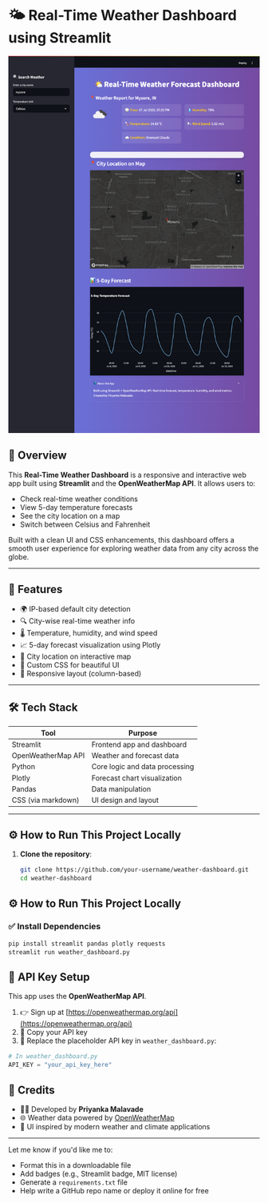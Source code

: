 # 🌤️ Real-Time Weather Dashboard using Streamlit

![Weather Dashboard Screenshot](Weather_Data_Dashboard/screencapture-localhost-8501-2025-07-07-19_26_31.png)

## 📌 Overview

This **Real-Time Weather Dashboard** is a responsive and interactive web app built using **Streamlit** and the **OpenWeatherMap API**. It allows users to:

- Check real-time weather conditions
- View 5-day temperature forecasts
- See the city location on a map
- Switch between Celsius and Fahrenheit

Built with a clean UI and CSS enhancements, this dashboard offers a smooth user experience for exploring weather data from any city across the globe.

---

## 🚀 Features

- 🌍 IP-based default city detection
- 🔍 City-wise real-time weather info
- 🌡️ Temperature, humidity, and wind speed
- 📈 5-day forecast visualization using Plotly
- 📌 City location on interactive map
- 🎨 Custom CSS for beautiful UI
- 📱 Responsive layout (column-based)

---

## 🛠️ Tech Stack

| Tool          | Purpose                            |
|---------------|------------------------------------|
| Streamlit     | Frontend app and dashboard         |
| OpenWeatherMap API | Weather and forecast data        |
| Python        | Core logic and data processing     |
| Plotly        | Forecast chart visualization       |
| Pandas        | Data manipulation                  |
| CSS (via markdown) | UI design and layout              |

---

## ⚙️ How to Run This Project Locally

1. **Clone the repository**:
   ```bash
   git clone https://github.com/your-username/weather-dashboard.git
   cd weather-dashboard

## ⚙️ How to Run This Project Locally

### ✅ Install Dependencies

```bash
pip install streamlit pandas plotly requests
streamlit run weather_dashboard.py
```
## 🔐 API Key Setup

This app uses the **OpenWeatherMap API**.

1. 👉 Sign up at [https://openweathermap.org/api](https://openweathermap.org/api)
2. 🔑 Copy your API key
3. 📝 Replace the placeholder API key in `weather_dashboard.py`:

```python
# In weather_dashboard.py
API_KEY = "your_api_key_here"
```
##  🙌 Credits

- 👩‍💻 Developed by **Priyanka Malavade**  
- 🌐 Weather data powered by [OpenWeatherMap](https://openweathermap.org/)  
- 🎨 UI inspired by modern weather and climate applications  

---

Let me know if you'd like me to:

- Format this in a downloadable file  
- Add badges (e.g., Streamlit badge, MIT license)  
- Generate a `requirements.txt` file  
- Help write a GitHub repo name or deploy it online for free

